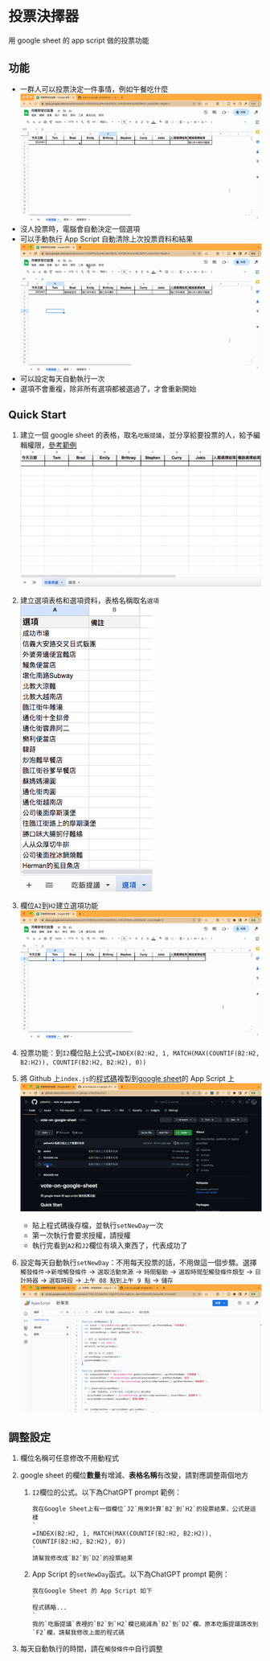 # 投票決擇器

用 google sheet 的 app script 做的投票功能

## 功能

- 一群人可以投票決定一件事情，例如午餐吃什麼
  ![投票功能](./assets/demo.gif)
- 沒人投票時，電腦會自動決定一個選項
- 可以手動執行 App Script 自動清除上次投票資料和結果
  ![自動執行](./assets/reset.gif)
- 可以設定每天自動執行一次
- 選項不會重複，除非所有選項都被選過了，才會重新開始

## Quick Start

1. 建立一個 google sheet 的表格，取名`吃飯提議`，並分享給要投票的人，給予編輯權限，[參考範例](https://docs.google.com/spreadsheets/d/1chE6WNyQc8WcCkeW90EJ_Xr6C0MNHhaiAEE2hK97_ro/edit?usp=sharing)
   ![建立一個 google sheet](./assets/table.png)
2. 建立選項表格和選項資料，表格名稱取名`選項`  
   ![建立選項欄位](./assets/options.png)
3. 欄位`A2`到`H2`建立選項功能
   ![建立選項資料](./assets/vote.gif)
4. 投票功能：到`I2`欄位貼上公式`=INDEX(B2:H2, 1, MATCH(MAX(COUNTIF(B2:H2, B2:H2)), COUNTIF(B2:H2, B2:H2), 0))`
5. 將 Github 上`index.js`的[程式碼](https://github.com/yellowful/vote-on-google-sheet/blob/main/index.js)複製到[google sheet](https://docs.google.com/spreadsheets/d/1chE6WNyQc8WcCkeW90EJ_Xr6C0MNHhaiAEE2hK97_ro/edit?usp=sharing)的  App Script 上
   ![複製程式碼](./assets/copy-code.gif)

   - 貼上程式碼後存檔，並執行`setNewDay`一次
   - 第一次執行會要求授權，請授權
   - 執行完看到`A2`和`J2`欄位有填入東西了，代表成功了

6. 設定每天自動執行`setNewDay`：不用每天投票的話，不用做這一個步驟。選擇`觸發條件`->`新增觸發條件` -> `選取活動來源` -> `時間驅動` -> `選取時間型觸發條件類型` -> `日計時器` -> `選取時段` -> `上午 08 點到上午 9 點` -> `儲存`
   ![設定觸發器](./assets/scheduler.gif)

## 調整設定

1. 欄位名稱可任意修改不用動程式
2. google sheet 的欄位**數量**有增減、**表格名稱**有改變，請對應調整兩個地方
   1. `I2`欄位的公式。以下為ChatGPT prompt 範例：

      ```plaintext
      我在Google Sheet上有一個欄位`J2`用來計算`B2`到`H2`的投票結果，公式是這樣
      `
      =INDEX(B2:H2, 1, MATCH(MAX(COUNTIF(B2:H2, B2:H2)), COUNTIF(B2:H2, B2:H2), 0))
      `
      請幫我修改成`B2`到`D2`的投票結果
      ```

   2. App Script 的`setNewDay`函式。以下為ChatGPT prompt 範例：

      ```plaintext
      我在Google Sheet 的 App Script 如下
      `
      程式碼略...
      `
      我的`吃飯提議`表裡的`B2`到`H2`欄已縮減為`B2`到`D2`欄，原本吃飯提議請改到`F2`欄，請幫我修改上面的程式碼
      ```

3. 每天自動執行的時間，請在`觸發條件中`自行調整
